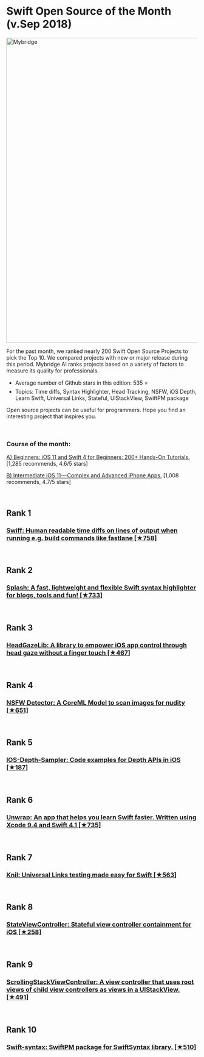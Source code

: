 # Swift Open Source of the Month (v.Sep 2018)

<img src="Sep-Swift-OpenSource.png" width="800" alt="Mybridge"></a>

For the past month, we ranked nearly 200 Swift Open Source Projects to pick the Top 10. 
We compared projects with new or major release during this period. Mybridge AI ranks projects based on a variety of factors to measure its quality for professionals.

* Average number of Github stars in this edition: 535 ⭐️
* Topics: Time diffs, Syntax Highlighter, Head Tracking, NSFW, iOS Depth, Learn Swift, Universal Links, Stateful, UIStackView, SwiftPM package

Open source projects can be useful for programmers. Hope you find an interesting project that inspires you.

<br>

### Course of the month:

[A) Beginners: iOS 11 and Swift 4 for Beginners: 200+ Hands-On Tutorials.](http://bit.ly/2qEZKcX)[1,285 recommends, 4.6/5 stars]

[B) Intermediate iOS 11 — Complex and Advanced iPhone Apps.](http://bit.ly/2QfhNTn) [1,008 recommends, 4.7/5 stars]

<br>

## Rank 1
### [Swiff: Human readable time diffs on lines of output when running e.g. build commands like fastlane [★758]](https://github.com/agens-no/swiff?utm_source=mybridge&utm_medium=blog&utm_campaign=read_more)


<br>

## Rank 2
### [Splash: A fast, lightweight and flexible Swift syntax highlighter for blogs, tools and fun! [★733]](https://github.com/JohnSundell/Splash?utm_source=mybridge&utm_medium=blog&utm_campaign=read_more)


<br>

## Rank 3
### [HeadGazeLib: A library to empower iOS app control through head gaze without a finger touch [★467]](https://github.com/eBay/HeadGazeLib?utm_source=mybridge&utm_medium=blog&utm_campaign=read_more)


<br>

## Rank 4
### [NSFW Detector: A CoreML Model to scan images for nudity [★651]](https://github.com/lovoo/NSFWDetector?utm_source=mybridge&utm_medium=blog&utm_campaign=read_more)


<br>

## Rank 5
### [IOS-Depth-Sampler: Code examples for Depth APIs in iOS [★187]](https://github.com/shu223/iOS-Depth-Sampler?utm_source=mybridge&utm_medium=blog&utm_campaign=read_more)


<br>

## Rank 6
### [Unwrap: An app that helps you learn Swift faster. Written using Xcode 9.4 and Swift 4.1 [★735]](https://github.com/twostraws/Unwrap?utm_source=mybridge&utm_medium=blog&utm_campaign=read_more)


<br>

## Rank 7
### [Knil: Universal Links testing made easy for Swift [★563]](https://github.com/ethanhuang13/knil?utm_source=mybridge&utm_medium=blog&utm_campaign=read_more)


<br>

## Rank 8
### [StateViewController: Stateful view controller containment for iOS [★258]](https://github.com/formbound/StateViewController?utm_source=mybridge&utm_medium=blog&utm_campaign=read_more)


<br>

## Rank 9
### [ScrollingStackViewController: A view controller that uses root views of child view controllers as views in a UIStackView. [★491]](https://github.com/justeat/ScrollingStackViewController?utm_source=mybridge&utm_medium=blog&utm_campaign=read_more)


<br>

## Rank 10
### [Swift-syntax: SwiftPM package for SwiftSyntax library. [★510]](https://github.com/apple/swift-syntax?utm_source=mybridge&utm_medium=blog&utm_campaign=read_more)


                    


